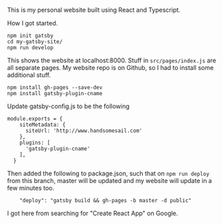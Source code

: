 This is my personal website built using React and Typescript.

How I got started.
```shell
npm init gatsby
cd my-gatsby-site/
npm run develop
```

This shows the website at localhost:8000. Stuff in `src/pages/index.js` are all separate pages.
My website repo is on Github, so I had to install some additional stuff.

```shell
npm install gh-pages --save-dev
npm install gatsby-plugin-cname
```

Update gatsby-config.js to be the following
```shell
module.exports = {
    siteMetadata: {
      siteUrl: 'http://www.handsomesail.com'
    },
    plugins: [
      'gatsby-plugin-cname'
    ],
  }
```

Then added the following to package.json, such that on `npm run deploy` from this branch, master will be updated and my website will update in a few minutes too.
```shell
    "deploy": "gatsby build && gh-pages -b master -d public"
```

I got here from searching for "Create React App" on Google.

